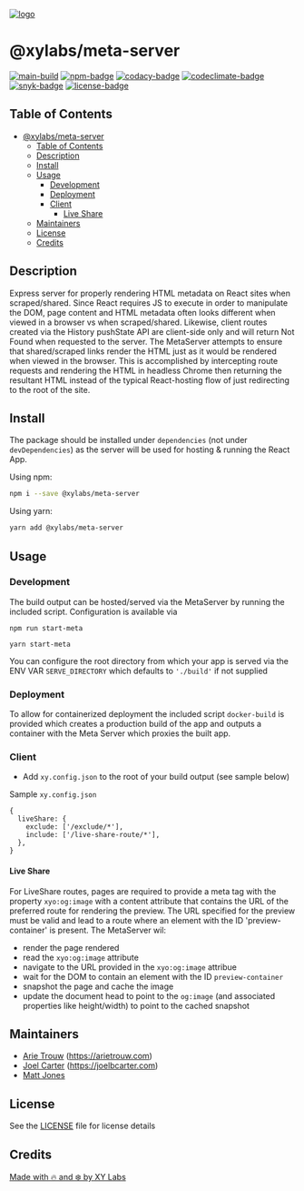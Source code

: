 [![logo][]][logo-link]

# @xylabs/meta-server

[![main-build][]][main-build-link]
[![npm-badge][]][npm-link]
[![codacy-badge][]][codacy-link]
[![codeclimate-badge][]][codeclimate-link]
[![snyk-badge][]][snyk-link]
[![license-badge][]][license-link]

## Table of Contents

- [@xylabs/meta-server](#xylabsmeta-server)
  - [Table of Contents](#table-of-contents)
  - [Description](#description)
  - [Install](#install)
  - [Usage](#usage)
    - [Development](#development)
    - [Deployment](#deployment)
    - [Client](#client)
      - [Live Share](#live-share)
  - [Maintainers](#maintainers)
  - [License](#license)
  - [Credits](#credits)

## Description

Express server for properly rendering HTML metadata on React sites when scraped/shared. Since React requires JS to execute in order to manipulate the DOM, page content and HTML metadata often looks different when viewed in a browser vs when scraped/shared. Likewise, client routes created via the History pushState API are client-side only and will return Not Found when requested to the server. The MetaServer attempts to ensure that shared/scraped links render the HTML just as it would be rendered when viewed in the browser. This is accomplished by intercepting route requests and rendering the HTML in headless Chrome then returning the resultant HTML instead of the typical React-hosting flow of just redirecting to the root of the site.

## Install

The package should be installed under `dependencies` (not under `devDependencies`) as the server will be used for hosting & running the React App.

Using npm:

```sh
npm i --save @xylabs/meta-server
```

Using yarn:

```sh
yarn add @xylabs/meta-server
```

## Usage

### Development

The build output can be hosted/served via the MetaServer by running the included script. Configuration is available via

```
npm run start-meta
```

```
yarn start-meta
```

You can configure the root directory from which your app is served via the ENV VAR `SERVE_DIRECTORY` which defaults to `'./build'` if not supplied

### Deployment

To allow for containerized deployment the included script `docker-build` is provided which creates a production build of the app and outputs a container with the Meta Server which proxies the built app.

### Client

- Add `xy.config.json` to the root of your build output (see sample below)

Sample `xy.config.json`

```
{
  liveShare: {
    exclude: ['/exclude/*'],
    include: ['/live-share-route/*'],
  },
}

```

#### Live Share

For LiveShare routes, pages are required to provide a meta tag with the property `xyo:og:image` with a content attribute that contains the URL of the preferred route for rendering the preview. The URL specified for the preview must be valid and lead to a route where an element with the ID 'preview-container' is present. The MetaServer wil:

- render the page rendered
- read the `xyo:og:image` attribute
- navigate to the URL provided in the `xyo:og:image` attribue
- wait for the DOM to contain an element with the ID `preview-container`
- snapshot the page and cache the image
- update the document head to point to the `og:image` (and associated properties like height/width) to point to the cached snapshot

## Maintainers

- [Arie Trouw](https://github.com/arietrouw) (<https://arietrouw.com>)
- [Joel Carter](https://github.com/joelbcarter) (<https://joelbcarter.com>)
- [Matt Jones](https://github.com/jonesmac)

## License

See the [LICENSE](https://github.com/xylabs/sdk-meta-server-nodejs/blob/main/LICENSE)
file for license details

## Credits

[Made with 🔥 and ❄️ by XY Labs](https://xylabs.com)

[logo]: https://cdn.xy.company/img/brand/XYPersistentCompany_Logo_Icon_Colored.svg
[logo-link]: https://xylabs.com
[main-build]: https://github.com/xylabs/sdk-meta-server-nodejs/actions/workflows/build-main.yml/badge.svg
[main-build-link]: https://github.com/xylabs/sdk-meta-server-nodejs/actions/workflows/build-main.yml
[npm-badge]: https://img.shields.io/npm/v/@xylabs/meta-server.svg
[npm-link]: https://www.npmjs.com/package/@xylabs/meta-server
[codacy-badge]: https://app.codacy.com/project/badge/Grade/7ca145c4ea064ced8d10e1c5841b36b3
[codacy-link]: https://www.codacy.com/gh/xylabs/sdk-meta-server-nodejs/dashboard?utm_source=github.com&utm_medium=referral&utm_content=xylabs/sdk-meta-server-nodejs&utm_campaign=Badge_Grade
[codeclimate-badge]: https://api.codeclimate.com/v1/badges/c8c1d92fc4d69d19adfd/maintainability
[codeclimate-link]: https://codeclimate.com/github/xylabs/sdk-meta-server-nodejs/maintainability
[snyk-badge]: https://snyk.io/test/github/xylabs/sdk-meta-server-nodejs/badge.svg?targetFile=package.json
[snyk-link]: https://snyk.io/test/github/xylabs/sdk-meta-server-nodejs?targetFile=package.json
[license-badge]: https://img.shields.io/github/license/XYOracleNetwork/sdk-meta-server-nodejs
[license-link]: https://github.com/xylabs/sdk-meta-server-nodejs/blob/main/LICENSE
